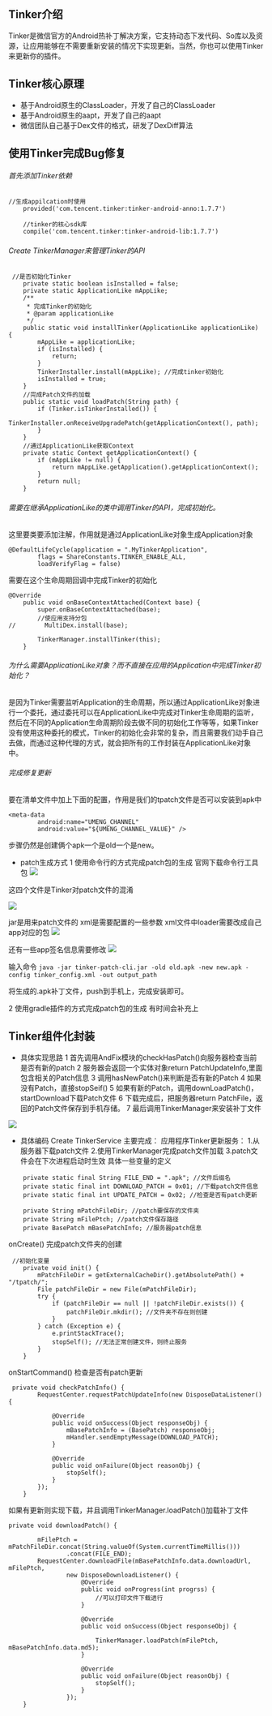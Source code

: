 ## Tinker介绍
Tinker是微信官方的Android热补丁解决方案，它支持动态下发代码、So库以及资源，让应用能够在不需要重新安装的情况下实现更新。当然，你也可以使用Tinker来更新你的插件。
## Tinker核心原理
- 基于Android原生的ClassLoader，开发了自己的ClassLoader
- 基于Android原生的aapt，开发了自己的aapt
- 微信团队自己基于Dex文件的格式，研发了DexDiff算法
## 使用Tinker完成Bug修复
###### 首先添加Tinker依赖
```
//生成appilcation时使用
    provided('com.tencent.tinker:tinker-android-anno:1.7.7')

    //tinker的核心sdk库
    compile('com.tencent.tinker:tinker-android-lib:1.7.7')
```
###### Create TinkerManager来管理Tinker的API
```
 //是否初始化Tinker
    private static boolean isInstalled = false;
    private static ApplicationLike mAppLike;
    /**
     * 完成Tinker的初始化
     * @param applicationLike
     */
    public static void installTinker(ApplicationLike applicationLike) {
        mAppLike = applicationLike;
        if (isInstalled) {
            return;
        }
        TinkerInstaller.install(mAppLike); //完成tinker初始化
        isInstalled = true;
    }
    //完成Patch文件的加载
    public static void loadPatch(String path) {
        if (Tinker.isTinkerInstalled()) {
            TinkerInstaller.onReceiveUpgradePatch(getApplicationContext(), path);
        }
    }
    //通过ApplicationLike获取Context
    private static Context getApplicationContext() {
        if (mAppLike != null) {
            return mAppLike.getApplication().getApplicationContext();
        }
        return null;
    }
```
###### 需要在继承ApplicationLike的类中调用Tinker的API，完成初始化。
这里要类要添加注解，作用就是通过ApplicationLike对象生成Application对象
```
@DefaultLifeCycle(application = ".MyTinkerApplication",
        flags = ShareConstants.TINKER_ENABLE_ALL,
        loadVerifyFlag = false)
```

需要在这个生命周期回调中完成Tinker的初始化
```
@Override
    public void onBaseContextAttached(Context base) {
        super.onBaseContextAttached(base);
        //使应用支持分包
//        MultiDex.install(base);

        TinkerManager.installTinker(this);
    }
```
###### 为什么需要ApplicationLike对象？而不直接在应用的Application中完成Tinker初始化？
是因为Tinker需要监听Application的生命周期，所以通过ApplicationLike对象进行一个委托，通过委托可以在ApplicationLike中完成对Tinker生命周期的监听，然后在不同的Application生命周期阶段去做不同的初始化工作等等，如果Tinker没有使用这种委托的模式，Tinker的初始化会非常的复杂，而且需要我们动手自己去做，而通过这种代理的方式，就会把所有的工作封装在ApplicationLike对象中。
###### 完成修复更新
要在清单文件中加上下面的配置，作用是我们的tpatch文件是否可以安装到apk中
```
<meta-data
        android:name="UMENG_CHANNEL"
        android:value="${UMENG_CHANNEL_VALUE}" />
```
步骤仍然是创建俩个apk一个是old一个是new。
- patch生成方式
1 使用命令行的方式完成patch包的生成
   官网下载命令行工具包
![](https://upload-images.jianshu.io/upload_images/11184437-e50d374affb92434.png?imageMogr2/auto-orient/strip%7CimageView2/2/w/1240)

这四个文件是Tinker对patch文件的混淆

![](https://upload-images.jianshu.io/upload_images/11184437-2e226e5aa79a95c2.png?imageMogr2/auto-orient/strip%7CimageView2/2/w/1240)

jar是用来patch文件的
xml是需要配置的一些参数
xml文件中loader需要改成自己app对应的包
![](https://upload-images.jianshu.io/upload_images/11184437-3568df128fe3f7d4.png?imageMogr2/auto-orient/strip%7CimageView2/2/w/1240)

还有一些app签名信息需要修改
![](https://upload-images.jianshu.io/upload_images/11184437-6306af5b2650db46.png?imageMogr2/auto-orient/strip%7CimageView2/2/w/1240)

输入命令
`java -jar tinker-patch-cli.jar -old old.apk -new new.apk -config tinker_config.xml -out output_path`

将生成的.apk补丁文件，push到手机上，完成安装即可。



2 使用gradle插件的方式完成patch包的生成
有时间会补充上

## Tinker组件化封装
- 具体实现思路
1 首先调用AndFix模块的checkHasPatch()向服务器检查当前是否有新的patch
2 服务器会返回一个实体对象return PatchUpdateInfo,里面包含相关的Patch信息
3 调用hasNewPatch()来判断是否有新的Patch
4 如果没有Patch，直接stopSeif()
5 如果有新的Patch，调用downLoadPatch()，startDownload下载Patch文件
6 下载完成后，把服务器return PatchFile，返回的Patch文件保存到手机存储。
7 最后调用TinkerManager来安装补丁文件

![](https://upload-images.jianshu.io/upload_images/11184437-fb785489aebb02b8.png?imageMogr2/auto-orient/strip%7CimageView2/2/w/1240)
- 具体编码
Create TinkerService
主要完成：
 应用程序Tinker更新服务：
  1.从服务器下载patch文件
  2.使用TinkerManager完成patch文件加载
  3.patch文件会在下次进程启动时生效
具体一些变量的定义
```
    private static final String FILE_END = ".apk"; //文件后缀名
    private static final int DOWNLOAD_PATCH = 0x01; //下载patch文件信息
    private static final int UPDATE_PATCH = 0x02; //检查是否有patch更新

    private String mPatchFileDir; //patch要保存的文件夹
    private String mFilePtch; //patch文件保存路径
    private BasePatch mBasePatchInfo; //服务器patch信息
```
onCreate()  完成patch文件夹的创建
```
 //初始化变量
    private void init() {
        mPatchFileDir = getExternalCacheDir().getAbsolutePath() + "/tpatch/";
        File patchFileDir = new File(mPatchFileDir);
        try {
            if (patchFileDir == null || !patchFileDir.exists()) {
                patchFileDir.mkdir(); //文件夹不存在则创建
            }
        } catch (Exception e) {
            e.printStackTrace();
            stopSelf(); //无法正常创建文件，则终止服务
        }
    }
```
onStartCommand()  检查是否有patch更新
```
 private void checkPatchInfo() {
        RequestCenter.requestPatchUpdateInfo(new DisposeDataListener() {

            @Override
            public void onSuccess(Object responseObj) {
                mBasePatchInfo = (BasePatch) responseObj;
                mHandler.sendEmptyMessage(DOWNLOAD_PATCH);
            }

            @Override
            public void onFailure(Object reasonObj) {
                stopSelf();
            }
        });
    }
```
如果有更新则实现下载，并且调用TinkerManager.loadPatch()加载补丁文件
```
private void downloadPatch() {

        mFilePtch = mPatchFileDir.concat(String.valueOf(System.currentTimeMillis()))
                .concat(FILE_END);
        RequestCenter.downloadFile(mBasePatchInfo.data.downloadUrl, mFilePtch,
                new DisposeDownloadListener() {
                    @Override
                    public void onProgress(int progrss) {
                        //可以打印文件下载进行
                    }

                    @Override
                    public void onSuccess(Object responseObj) {

                        TinkerManager.loadPatch(mFilePtch, mBasePatchInfo.data.md5);
                    }

                    @Override
                    public void onFailure(Object reasonObj) {
                        stopSelf();
                    }
                });
    }
```